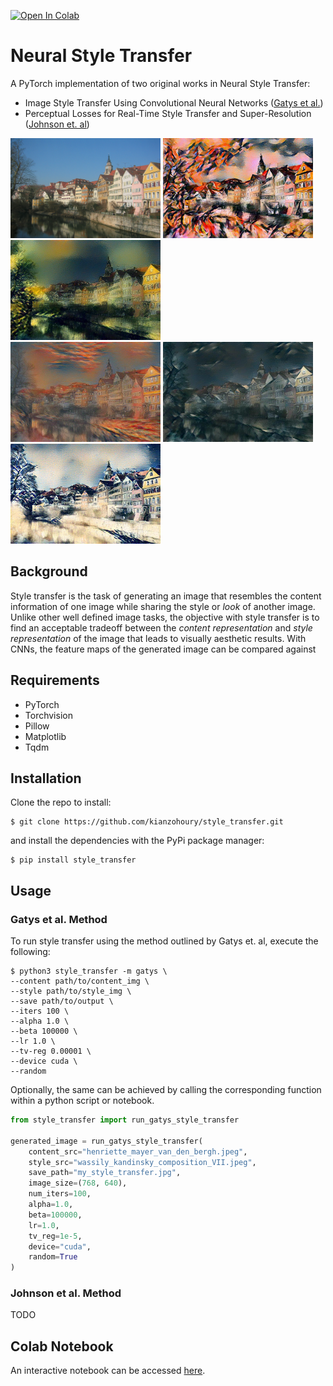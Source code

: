 [![Open In Colab](https://colab.research.google.com/assets/colab-badge.svg)](https://colab.research.google.com/drive/1dHAY_yCdW-u8xuZPO_S9095S98R4O2MV?usp=sharing)

# Neural Style Transfer
A PyTorch implementation of two original works in Neural Style Transfer:
* Image Style Transfer Using Convolutional Neural Networks ([Gatys et al.](https://www.cv-foundation.org/openaccess/content_cvpr_2016/papers/Gatys_Image_Style_Transfer_CVPR_2016_paper.pdf))
* Perceptual Losses for Real-Time Style Transfer and Super-Resolution ([Johnson et. al](https://arxiv.org/pdf/1603.08155.pdf))

<p float="left" style="margin: 0 auto;">
    <img src="examples/content/tuebingen_neckarfront.jpeg" width="240" height="160"/>
    <img src="examples/transfers/kandinsky.jpg" width="240" height="160"/>
    <img src="examples/transfers/shipwreck.jpg" width="240" height="160"/>
</p>

<p float="left" style="margin: 0 auto;">
    <img src="examples/transfers/scream.jpg" width="240" height="160"/>
    <img src="examples/transfers/picasso.jpg" width="240" height="160"/>
    <img src="examples/transfers/great_wave.jpg" width="240" height="160"/>
</p>

## Background
Style transfer is the task of generating an image that resembles the content
information of one image while sharing the style or _look_ of another image.
Unlike other well defined image tasks, the objective with style transfer is to
find an acceptable tradeoff between the _content representation_ and
_style representation_ of the image that leads to visually aesthetic results.
With CNNs, the feature maps of the generated image can be compared against

## Requirements
* PyTorch
* Torchvision
* Pillow
* Matplotlib
* Tqdm

## Installation                                                
Clone the repo to install:                                     
```                                                            
$ git clone https://github.com/kianzohoury/style_transfer.git  
```                                                            
and install the dependencies with the PyPi package manager:
```
$ pip install style_transfer
```
## Usage
### Gatys et al. Method
To run style transfer using the method outlined by Gatys et. al, execute the
following:

```
$ python3 style_transfer -m gatys \
--content path/to/content_img \
--style path/to/style_img \
--save path/to/output \
--iters 100 \
--alpha 1.0 \
--beta 100000 \
--lr 1.0 \
--tv-reg 0.00001 \
--device cuda \
--random
```

Optionally, the same can be achieved by calling the corresponding function
within a python script or notebook.

```python
from style_transfer import run_gatys_style_transfer

generated_image = run_gatys_style_transfer(
    content_src="henriette_mayer_van_den_bergh.jpeg",
    style_src="wassily_kandinsky_composition_VII.jpeg",
    save_path="my_style_transfer.jpg",
    image_size=(768, 640),
    num_iters=100,
    alpha=1.0,
    beta=100000,
    lr=1.0,
    tv_reg=1e-5,
    device="cuda",
    random=True
)
```

### Johnson et al. Method
TODO

## Colab Notebook
An interactive notebook can be accessed [here](https://colab.research.google.com/drive/1dHAY_yCdW-u8xuZPO_S9095S98R4O2MV?usp=sharing).       
     


